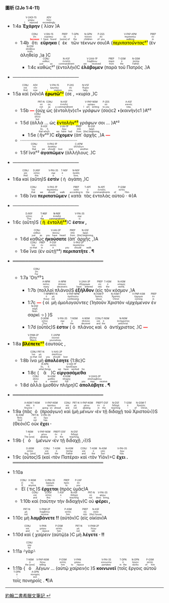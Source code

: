 #### 圖析 (2Jo 1:4-11)


- <rt>1:4a</rt> <RUBY><ruby><ruby><strong>Ἐχάρην</strong><rt>I rejoiced</rt></ruby><rt>χαίρω</rt></ruby><rt>V-2AOI-1S</rt></RUBY> (<RUBY><ruby><ruby>λίαν<rt>exceedingly</rt></ruby><rt>λίαν</rt></ruby><rt>ADV</rt></RUBY>)A
	- <rt>1:4b</rt> <RUBY><ruby><ruby>ὅτι<rt><strong><font color='red'>because</font></strong></rt></ruby><rt>ὅτι</rt></ruby><rt>CONJ</rt></RUBY> <RUBY><ruby><ruby><strong>εὕρηκα</strong><rt>I have found</rt></ruby><rt>εὑρίσκω</rt></ruby><rt>V-RAI-1S</rt></RUBY> (<RUBY><ruby><ruby>ἐκ<rt>[some] of</rt></ruby><rt>ἐκ</rt></ruby><rt>PREP</rt></RUBY> <RUBY><ruby><ruby>τῶν<rt>the</rt></ruby><rt>ὁ</rt></ruby><rt>T-GPN</rt></RUBY> <RUBY><ruby><ruby>τέκνων<rt>children</rt></ruby><rt>τέκνον</rt></ruby><rt>N-GPN</rt></RUBY> <RUBY><ruby><ruby>σου<rt>of you</rt></ruby><rt>σύ</rt></ruby><rt>P-2GS</rt></RUBY>)A {<RUBY><ruby><ruby><mark><em>περιπατοῦντας</em>°¹</mark><rt>walking</rt></ruby><rt>περιπατέω</rt></ruby><rt>V-PAP-APM</rt></RUBY> (<RUBY><ruby><ruby>ἐν<rt>in</rt></ruby><rt>ἐν</rt></ruby><rt>PREP</rt></RUBY> <RUBY><ruby><ruby>ἀληθείᾳ ,<rt>truth,</rt></ruby><rt>ἀλήθεια</rt></ruby><rt>N-DSF</rt></RUBY>)a }C
		- <rt>1:4c</rt> <RUBY><ruby><ruby>καθὼς°¹<rt>just as</rt></ruby><rt>καθώς</rt></ruby><rt>CONJ</rt></RUBY> (<RUBY><ruby><ruby>ἐντολὴν<rt>commandment</rt></ruby><rt>ἐντολή</rt></ruby><rt>N-ASF</rt></RUBY>)C <RUBY><ruby><ruby><strong>ἐλάβομεν</strong><rt>we received</rt></ruby><rt>λαμβάνω</rt></ruby><rt>V-2AAI-1P</rt></RUBY> (<RUBY><ruby><ruby>παρὰ<rt>from</rt></ruby><rt>παρά</rt></ruby><rt>PREP</rt></RUBY> <RUBY><ruby><ruby>τοῦ<rt>the</rt></ruby><rt>ὁ</rt></ruby><rt>T-GSM</rt></RUBY> <RUBY><ruby><ruby>Πατρός . <rt>Father.</rt></ruby><rt>πατήρ</rt></ruby><rt>N-GSM</rt></RUBY>)A
- ———————————————
- <rt>1:5a</rt> <RUBY><ruby><ruby>καὶ<rt>And</rt></ruby><rt>καί</rt></ruby><rt>CONJ</rt></RUBY> (<RUBY><ruby><ruby>νῦν<rt>now</rt></ruby><rt>νῦν</rt></ruby><rt>ADV</rt></RUBY>)A <RUBY><ruby><ruby><mark><strong>ἐρωτῶ</strong>°²</mark><rt>I implore</rt></ruby><rt>ἐρωτάω</rt></ruby><rt>V-PAI-1S</rt></RUBY> (<RUBY><ruby><ruby>σε , <rt>you,</rt></ruby><rt>σύ</rt></ruby><rt>P-2AS</rt></RUBY> =<RUBY><ruby><ruby>κυρία , <rt>lady,</rt></ruby><rt>Κυρία</rt></ruby><rt>N-VSF</rt></RUBY>)C 
	- <rt>1:5b</rt> <strong><font color='red'>—</font></strong> {<RUBY><ruby><ruby>οὐχ<rt>not</rt></ruby><rt>οὐ</rt></ruby><rt>PRT-N</rt></RUBY> <RUBY><ruby><ruby>ὡς<rt>as</rt></ruby><rt>ὡς</rt></ruby><rt>CONJ</rt></RUBY> (<RUBY><ruby><ruby>ἐντολὴν<rt>a commandment</rt></ruby><rt>ἐντολή</rt></ruby><rt>N-ASF</rt></RUBY>)c1◖ <RUBY><ruby><ruby><em>γράφων</em><rt>I am writing</rt></ruby><rt>γράφω</rt></ruby><rt>V-PAP-NSM</rt></RUBY> (<RUBY><ruby><ruby>σοι<rt>to you</rt></ruby><rt>σύ</rt></ruby><rt>P-2DS</rt></RUBY>)c2 ◗(<RUBY><ruby><ruby>καινὴν<rt>new,</rt></ruby><rt>καινός</rt></ruby><rt>A-ASF</rt></RUBY>)c1 }A°²
	- <rt>1:5d</rt> {<RUBY><ruby><ruby>ἀλλὰ<rt>but</rt></ruby><rt>ἀλλά</rt></ruby><rt>CONJ</rt></RUBY> ... ὡς <mark>ἐντολὴν°³</mark> _γράφων_ σοι ... }A°²
		- <rt>1:5e</rt> (<RUBY><ruby><ruby>ἣν°³<rt>that which</rt></ruby><rt>ὅς, ἥ</rt></ruby><rt>R-ASF</rt></RUBY>)C <RUBY><ruby><ruby><strong>εἴχομεν</strong><rt>we have had</rt></ruby><rt>ἔχω</rt></ruby><rt>V-IAI-1P</rt></RUBY> (<RUBY><ruby><ruby>ἀπ᾽<rt>from</rt></ruby><rt>ἀπό</rt></ruby><rt>PREP</rt></RUBY> <RUBY><ruby><ruby>ἀρχῆς , <rt>[the] beginning,</rt></ruby><rt>ἀρχή</rt></ruby><rt>N-GSF</rt></RUBY>)A <strong><font color='red'>—</font></strong>
	- ·············································
	- <rt>1:5f</rt> <RUBY><ruby><ruby>ἵνα°²<rt>that</rt></ruby><rt>ἵνα</rt></ruby><rt>CONJ</rt></RUBY> <RUBY><ruby><ruby><strong>ἀγαπῶμεν</strong><rt>we should love</rt></ruby><rt>ἀγαπάω</rt></ruby><rt>V-PAS-1P</rt></RUBY> (<RUBY><ruby><ruby>ἀλλήλους . <rt>one another.</rt></ruby><rt>ἀλλήλων</rt></ruby><rt>C-APM</rt></RUBY>)C
- ———————————————
- <rt>1:6a</rt> <RUBY><ruby><ruby>καὶ<rt>And</rt></ruby><rt>καί</rt></ruby><rt>CONJ</rt></RUBY> (<RUBY><ruby><ruby>αὕτη<rt>this</rt></ruby><rt>οὗτος</rt></ruby><rt>D-NSF</rt></RUBY>)S <RUBY><ruby><ruby><strong>ἐστὶν</strong><rt>is</rt></ruby><rt>εἰμί</rt></ruby><rt>V-PAI-3S</rt></RUBY> (<RUBY><ruby><ruby>ἡ<rt>-</rt></ruby><rt>ὁ</rt></ruby><rt>T-NSF</rt></RUBY> <RUBY><ruby><ruby>ἀγάπη , <rt>love,</rt></ruby><rt>ἀγάπη</rt></ruby><rt>N-NSF</rt></RUBY>)C
	- <rt>1:6b</rt> <RUBY><ruby><ruby>ἵνα<rt>that</rt></ruby><rt>ἵνα</rt></ruby><rt>CONJ</rt></RUBY> <RUBY><ruby><ruby><strong>περιπατῶμεν</strong><rt>we should walk</rt></ruby><rt>περιπατέω</rt></ruby><rt>V-PAS-1P</rt></RUBY> (<RUBY><ruby><ruby>κατὰ<rt>according to</rt></ruby><rt>κατά</rt></ruby><rt>PREP</rt></RUBY> <RUBY><ruby><ruby>τὰς<rt>the</rt></ruby><rt>ὁ</rt></ruby><rt>T-APF</rt></RUBY> <RUBY><ruby><ruby>ἐντολὰς<rt>commandments</rt></ruby><rt>ἐντολή</rt></ruby><rt>N-APF</rt></RUBY> <RUBY><ruby><ruby>αὐτοῦ · ✡<rt>of Him.</rt></ruby><rt>αὐτός</rt></ruby><rt>P-GSM</rt></RUBY>)A
- ———————————————
- <rt>1:6c</rt> (<RUBY><ruby><ruby>αὕτη<rt>This</rt></ruby><rt>οὗτος</rt></ruby><rt>D-NSF</rt></RUBY>)S (<mark><RUBY><ruby><ruby>ἡ<rt>the</rt></ruby><rt>ὁ</rt></ruby><rt>T-NSF</rt></RUBY> <RUBY><ruby><ruby>ἐντολή°⁴<rt>commandment</rt></ruby><rt>ἐντολή</rt></ruby><rt>N-NSF</rt></RUBY></mark>)C <RUBY><ruby><ruby><strong>ἐστιν , </strong><rt>is</rt></ruby><rt>εἰμί</rt></ruby><rt>V-PAI-3S</rt></RUBY> 

	- <rt>1:6d</rt> <RUBY><ruby><ruby>καθὼς<rt>just as</rt></ruby><rt>καθώς</rt></ruby><rt>CONJ</rt></RUBY> <RUBY><ruby><ruby><strong>ἠκούσατε</strong><rt>you have heard</rt></ruby><rt>ἀκούω</rt></ruby><rt>V-AAI-2P</rt></RUBY> (<RUBY><ruby><ruby>ἀπ᾽<rt>from</rt></ruby><rt>ἀπό</rt></ruby><rt>PREP</rt></RUBY> <RUBY><ruby><ruby>ἀρχῆς , <rt>[the] beginning,</rt></ruby><rt>ἀρχή</rt></ruby><rt>N-GSF</rt></RUBY>)A
	- <rt>1:6e</rt> <RUBY><ruby><ruby>ἵνα<rt>so that</rt></ruby><rt>ἵνα</rt></ruby><rt>CONJ</rt></RUBY> (<RUBY><ruby><ruby>ἐν<rt>in</rt></ruby><rt>ἐν</rt></ruby><rt>PREP</rt></RUBY> <RUBY><ruby><ruby>αὐτῇ°⁴<rt>it</rt></ruby><rt>αὐτός</rt></ruby><rt>P-DSF</rt></RUBY>) <RUBY><ruby><ruby><strong>περιπατῆτε .  ¶ </strong><rt>you should walk.</rt></ruby><rt>περιπατέω</rt></ruby><rt>V-PAS-2P</rt></RUBY>
- ═════════════════════════════
	- <rt>1:7a</rt> <RUBY><ruby><ruby>Ὅτι°⁵⮧<rt>For</rt></ruby><rt>ὅτι</rt></ruby><rt>CONJ</rt></RUBY> 
		- <rt>1:7b</rt> (<RUBY><ruby><ruby>πολλοὶ<rt>many</rt></ruby><rt>πολύς</rt></ruby><rt>A-NPM</rt></RUBY> <RUBY><ruby><ruby>πλάνοι<rt>deceivers</rt></ruby><rt>πλάνος</rt></ruby><rt>A-NPM</rt></RUBY>)S <RUBY><ruby><ruby><strong>ἐξῆλθον</strong><rt>have entered</rt></ruby><rt>ἐξέρχομαι</rt></ruby><rt>V-2AAI-3P</rt></RUBY> (<RUBY><ruby><ruby>εἰς<rt>into</rt></ruby><rt>εἰς</rt></ruby><rt>PREP</rt></RUBY> <RUBY><ruby><ruby>τὸν<rt>the</rt></ruby><rt>ὁ</rt></ruby><rt>T-ASM</rt></RUBY> <RUBY><ruby><ruby>κόσμον , <rt>world,</rt></ruby><rt>κόσμος</rt></ruby><rt>N-ASM</rt></RUBY>)A 
		- <rt>1:7c</rt> <strong><font color='red'>—</font></strong> {<RUBY><ruby><ruby>οἱ<rt>those</rt></ruby><rt>ὁ</rt></ruby><rt>T-NPM</rt></RUBY> <RUBY><ruby><ruby>μὴ<rt>not</rt></ruby><rt>μή</rt></ruby><rt>PRT-N</rt></RUBY> <RUBY><ruby><ruby><em>ὁμολογοῦντες</em><rt>confessing</rt></ruby><rt>ὁμολογέω</rt></ruby><rt>V-PAP-NPM</rt></RUBY> (<RUBY><ruby><ruby>Ἰησοῦν<rt>Jesus</rt></ruby><rt>Ἰησοῦς</rt></ruby><rt>N-ASM-P</rt></RUBY> <RUBY><ruby><ruby>Χριστὸν<rt>Christ</rt></ruby><rt>Χριστός</rt></ruby><rt>N-ASM-T</rt></RUBY> ‹<RUBY><ruby><ruby><em>ἐρχόμενον</em><rt>coming</rt></ruby><rt>ἔρχομαι</rt></ruby><rt>V-PNP-ASM</rt></RUBY> <RUBY><ruby><ruby>ἐν<rt>in</rt></ruby><rt>ἐν</rt></ruby><rt>PREP</rt></RUBY> <RUBY><ruby><ruby>σαρκί · <rt>flesh.</rt></ruby><rt>σάρξ</rt></ruby><rt>N-DSF</rt></RUBY>› ) }S
		- <rt>1:7d</rt> (<RUBY><ruby><ruby>οὗτός<rt>This</rt></ruby><rt>οὗτος</rt></ruby><rt>D-NSM</rt></RUBY>)S <RUBY><ruby><ruby><strong>ἐστιν</strong><rt>is</rt></ruby><rt>εἰμί</rt></ruby><rt>V-PAI-3S</rt></RUBY> (<RUBY><ruby><ruby>ὁ<rt>the</rt></ruby><rt>ὁ</rt></ruby><rt>T-NSM</rt></RUBY> <RUBY><ruby><ruby>πλάνος<rt>deceiver</rt></ruby><rt>πλάνος</rt></ruby><rt>A-NSM</rt></RUBY> <RUBY><ruby><ruby>καὶ<rt>and</rt></ruby><rt>καί</rt></ruby><rt>CONJ</rt></RUBY> <RUBY><ruby><ruby>ὁ<rt>the</rt></ruby><rt>ὁ</rt></ruby><rt>T-NSM</rt></RUBY> <RUBY><ruby><ruby>ἀντίχριστος . <rt>antichrist.</rt></ruby><rt>ἀντίχριστος</rt></ruby><rt>N-NSM</rt></RUBY>)C <strong><font color='red'>—</font></strong>
- <rt>1:8a</rt> <RUBY><ruby><ruby><mark><strong>βλέπετε</strong>°⁵</mark><rt>Watch</rt></ruby><rt>βλέπω</rt></ruby><rt>V-PAM-2P</rt></RUBY> <RUBY><ruby><ruby>ἑαυτούς , <rt>yourselves,</rt></ruby><rt>ἑαυτοῦ</rt></ruby><rt>F-2APM</rt></RUBY> 
	- <rt>1:8b</rt> <RUBY><ruby><ruby>ἵνα<rt>so that</rt></ruby><rt>ἵνα</rt></ruby><rt>CONJ</rt></RUBY> <RUBY><ruby><ruby>μὴ<rt>not</rt></ruby><rt>μή</rt></ruby><rt>PRT-N</rt></RUBY> <RUBY><ruby><ruby><strong>ἀπολέσητε</strong><rt>you should lose</rt></ruby><rt>ἀπολλύω</rt></ruby><rt>V-AAS-2P</rt></RUBY> {<rt>1:8c</rt>}C
		- <rt>1:8c</rt> (<RUBY><ruby><ruby>ἃ<rt>what things</rt></ruby><rt>ὅς, ἥ</rt></ruby><rt>R-APN</rt></RUBY>)C <RUBY><ruby><ruby><strong>εἰργασάμεθα</strong><rt>we have worked for,</rt></ruby><rt>ἐργάζομαι</rt></ruby><rt>V-ADI-1P</rt></RUBY> 
	- <rt>1:8d</rt> <RUBY><ruby><ruby>ἀλλὰ<rt>but</rt></ruby><rt>ἀλλά</rt></ruby><rt>CONJ</rt></RUBY> (<RUBY><ruby><ruby>μισθὸν<rt>a reward</rt></ruby><rt>μισθός</rt></ruby><rt>N-ASM</rt></RUBY> <RUBY><ruby><ruby>πλήρη<rt>full</rt></ruby><rt>πλήρης</rt></ruby><rt>A-ASM</rt></RUBY>)C <RUBY><ruby><ruby><strong>ἀπολάβητε .  ¶ </strong><rt>you may receive.</rt></ruby><rt>ἀπολαμβάνω</rt></ruby><rt>V-2AAS-2P</rt></RUBY>
- ═════════════════════════════
- <rt>1:9a</rt> {<RUBY><ruby><ruby>πᾶς<rt>Anyone</rt></ruby><rt>πᾶς</rt></ruby><rt>A-NSM</rt></RUBY> <RUBY><ruby><ruby>ὁ<rt>-</rt></ruby><rt>ὁ</rt></ruby><rt>T-NSM</rt></RUBY> (<RUBY><ruby><ruby><em>προάγων</em><rt>going on ahead</rt></ruby><rt>προάγω</rt></ruby><rt>V-PAP-NSM</rt></RUBY>) <RUBY><ruby><ruby>καὶ<rt>and</rt></ruby><rt>καί</rt></ruby><rt>CONJ</rt></RUBY> (<RUBY><ruby><ruby>μὴ<rt>not</rt></ruby><rt>μή</rt></ruby><rt>PRT-N</rt></RUBY> <RUBY><ruby><ruby><em>μένων</em><rt>abiding</rt></ruby><rt>μένω</rt></ruby><rt>V-PAP-NSM</rt></RUBY> ‹<RUBY><ruby><ruby>ἐν<rt>in</rt></ruby><rt>ἐν</rt></ruby><rt>PREP</rt></RUBY> <RUBY><ruby><ruby>τῇ<rt>the</rt></ruby><rt>ὁ</rt></ruby><rt>T-DSF</rt></RUBY> <RUBY><ruby><ruby>διδαχῇ<rt>teaching</rt></ruby><rt>διδαχή</rt></ruby><rt>N-DSF</rt></RUBY> <RUBY><ruby><ruby>τοῦ<rt>-</rt></ruby><rt>ὁ</rt></ruby><rt>T-GSM</rt></RUBY> <RUBY><ruby><ruby>Χριστοῦ<rt>of Christ,</rt></ruby><rt>Χριστός</rt></ruby><rt>N-GSM-T</rt></RUBY>›)}S (<RUBY><ruby><ruby>Θεὸν<rt>God</rt></ruby><rt>θεός</rt></ruby><rt>N-ASM</rt></RUBY>)C <RUBY><ruby><ruby>οὐκ<rt>not</rt></ruby><rt>οὐ</rt></ruby><rt>PRT-N</rt></RUBY> <RUBY><ruby><ruby><strong>ἔχει · </strong><rt>has.</rt></ruby><rt>ἔχω</rt></ruby><rt>V-PAI-3S</rt></RUBY> 
- <rt>1:9b</rt> {<RUBY><ruby><ruby>ὁ<rt>The [one]</rt></ruby><rt>ὁ</rt></ruby><rt>T-NSM</rt></RUBY> (<RUBY><ruby><ruby><em>μένων</em><rt>abiding</rt></ruby><rt>μένω</rt></ruby><rt>V-PAP-NSM</rt></RUBY> ‹<RUBY><ruby><ruby>ἐν<rt>in</rt></ruby><rt>ἐν</rt></ruby><rt>PREP</rt></RUBY> <RUBY><ruby><ruby>τῇ<rt>the</rt></ruby><rt>ὁ</rt></ruby><rt>T-DSF</rt></RUBY> <RUBY><ruby><ruby>διδαχῇ , <rt>teaching,</rt></ruby><rt>διδαχή</rt></ruby><rt>N-DSF</rt></RUBY>›)}S 
- <rt>1:9c</rt> (<RUBY><ruby><ruby>οὗτος<rt>this [one]</rt></ruby><rt>οὗτος</rt></ruby><rt>D-NSM</rt></RUBY>)S (<RUBY><ruby><ruby>καὶ<rt>both</rt></ruby><rt>καί</rt></ruby><rt>CONJ</rt></RUBY> ‹<RUBY><ruby><ruby>τὸν<rt>the</rt></ruby><rt>ὁ</rt></ruby><rt>T-ASM</rt></RUBY> <RUBY><ruby><ruby>Πατέρα<rt>Father</rt></ruby><rt>πατήρ</rt></ruby><rt>N-ASM</rt></RUBY>› <RUBY><ruby><ruby>καὶ<rt>and</rt></ruby><rt>καί</rt></ruby><rt>CONJ</rt></RUBY> ‹<RUBY><ruby><ruby>τὸν<rt>the</rt></ruby><rt>ὁ</rt></ruby><rt>T-ASM</rt></RUBY> <RUBY><ruby><ruby>Υἱὸν<rt>Son</rt></ruby><rt>υἱός</rt></ruby><rt>N-ASM</rt></RUBY>)>C <RUBY><ruby><ruby><strong>ἔχει . </strong><rt>has.</rt></ruby><rt>ἔχω</rt></ruby><rt>V-PAI-3S</rt></RUBY> 
═════════════════════════════
- <rt>1:10a</rt> 
	- <RUBY><ruby><ruby>Εἴ<rt>If</rt></ruby><rt>εἰ</rt></ruby><rt>CONJ</rt></RUBY> (<RUBY><ruby><ruby>τις<rt>anyone</rt></ruby><rt>τις</rt></ruby><rt>X-NSM</rt></RUBY>)S <RUBY><ruby><ruby><strong>ἔρχεται</strong><rt>comes</rt></ruby><rt>ἔρχομαι</rt></ruby><rt>V-PNI-3S</rt></RUBY> (<RUBY><ruby><ruby>πρὸς<rt>to</rt></ruby><rt>πρός</rt></ruby><rt>PREP</rt></RUBY> <RUBY><ruby><ruby>ὑμᾶς<rt>you</rt></ruby><rt>σύ</rt></ruby><rt>P-2AP</rt></RUBY>)A
	- <rt>1:10b</rt> <RUBY><ruby><ruby>καὶ<rt>and</rt></ruby><rt>καί</rt></ruby><rt>CONJ</rt></RUBY> (<RUBY><ruby><ruby>ταύτην<rt>this</rt></ruby><rt>οὗτος</rt></ruby><rt>D-ASF</rt></RUBY> <RUBY><ruby><ruby>τὴν<rt>-</rt></ruby><rt>ὁ</rt></ruby><rt>T-ASF</rt></RUBY> <RUBY><ruby><ruby>διδαχὴν<rt>teaching</rt></ruby><rt>διδαχή</rt></ruby><rt>N-ASF</rt></RUBY>)C <RUBY><ruby><ruby>οὐ<rt>not</rt></ruby><rt>οὐ</rt></ruby><rt>PRT-N</rt></RUBY> <RUBY><ruby><ruby><strong>φέρει , </strong><rt>does bring,</rt></ruby><rt>φέρω</rt></ruby><rt>V-PAI-3S</rt></RUBY> 
- <rt>1:10c</rt> <RUBY><ruby><ruby>μὴ<rt>not</rt></ruby><rt>μή</rt></ruby><rt>PRT-N</rt></RUBY> <RUBY><ruby><ruby><strong>λαμβάνετε !!</strong><rt>receive</rt></ruby><rt>λαμβάνω</rt></ruby><rt>V-PAM-2P</rt></RUBY> (<RUBY><ruby><ruby>αὐτὸν<rt>him</rt></ruby><rt>αὐτός</rt></ruby><rt>P-ASM</rt></RUBY>)C (<RUBY><ruby><ruby>εἰς<rt>into</rt></ruby><rt>εἰς</rt></ruby><rt>PREP</rt></RUBY> <RUBY><ruby><ruby>οἰκίαν<rt>[the] house,</rt></ruby><rt>οἰκία</rt></ruby><rt>N-ASF</rt></RUBY>)A
- <rt>1:10d</rt> <RUBY><ruby><ruby>καὶ<rt>and</rt></ruby><rt>καί</rt></ruby><rt>CONJ</rt></RUBY> { <RUBY><ruby><ruby><em>χαίρειν</em><rt>to rejoice</rt></ruby><rt>χαίρω</rt></ruby><rt>V-PAN</rt></RUBY> (<RUBY><ruby><ruby>αὐτῷ<rt>him</rt></ruby><rt>αὐτός</rt></ruby><rt>P-DSM</rt></RUBY>)a }C <RUBY><ruby><ruby>μὴ<rt>not</rt></ruby><rt>μή</rt></ruby><rt>PRT-N</rt></RUBY> <RUBY><ruby><ruby><strong>λέγετε · !!</strong><rt>tell;</rt></ruby><rt>λέγω</rt></ruby><rt>V-PAM-2P</rt></RUBY> 
- <rt>1:11a</rt> ⸉<RUBY><ruby><ruby>γὰρ<rt>for</rt></ruby><rt>γάρ</rt></ruby><rt>CONJ</rt></RUBY>⸊
- <rt>1:11b</rt> {<RUBY><ruby><ruby>ὁ<rt>the [one]</rt></ruby><rt>ὁ</rt></ruby><rt>T-NSM</rt></RUBY> <RUBY><ruby><ruby><em>λέγων</em><rt>telling</rt></ruby><rt>λέγω</rt></ruby><rt>V-PAP-NSM</rt></RUBY> ... (<RUBY><ruby><ruby>αὐτῷ<rt>him</rt></ruby><rt>αὐτός</rt></ruby><rt>P-DSM</rt></RUBY> <RUBY><ruby><ruby><em>χαίρειν</em><rt>to rejoice</rt></ruby><rt>χαίρω</rt></ruby><rt>V-PAN</rt></RUBY>)c }S <RUBY><ruby><ruby><strong>κοινωνεῖ</strong><rt>partakes</rt></ruby><rt>κοινωνέω</rt></ruby><rt>V-PAI-3S</rt></RUBY> (<RUBY><ruby><ruby>τοῖς<rt>in the</rt></ruby><rt>ὁ</rt></ruby><rt>T-DPN</rt></RUBY> <RUBY><ruby><ruby>ἔργοις<rt>works</rt></ruby><rt>ἔργον</rt></ruby><rt>N-DPN</rt></RUBY> <RUBY><ruby><ruby>αὐτοῦ<rt>of him</rt></ruby><rt>αὐτός</rt></ruby><rt>P-GSM</rt></RUBY> <RUBY><ruby><ruby>τοῖς<rt>-</rt></ruby><rt>ὁ</rt></ruby><rt>T-DPN</rt></RUBY> <RUBY><ruby><ruby>πονηροῖς .  ¶ <rt>evil.</rt></ruby><rt>πονηρός</rt></ruby><rt>A-DPN</rt></RUBY>)A




---
[約翰二書希臘文筆記 ↵](2John-Notes.md)